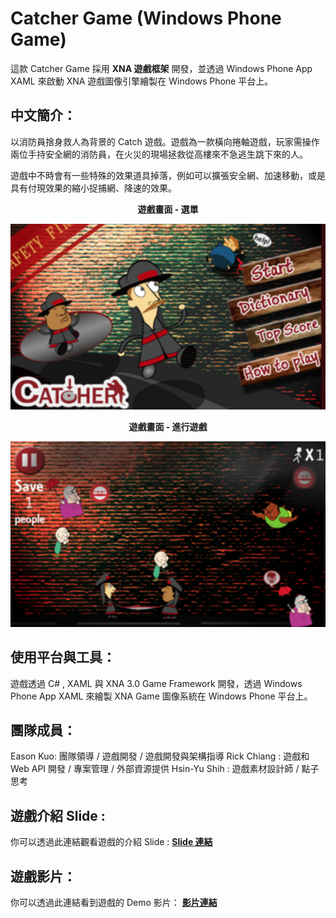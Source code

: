 # Catcher Game (Windows Phone Game)
這款 Catcher Game 採用 **XNA 遊戲框架** 開發，並透過 Windows Phone App XAML 來啟動 XNA 遊戲圖像引擎繪製在 Windows Phone 平台上。

## 中文簡介：
以消防員捨身救人為背景的 Catch 遊戲。遊戲為一款橫向捲軸遊戲，玩家需操作兩位手持安全網的消防員，在火災的現場拯救從高樓來不急逃生跳下來的人。

遊戲中不時會有一些特殊的效果道具掉落，例如可以擴張安全網、加速移動，或是具有付現效果的縮小捉捕網、降速的效果。

**<p align="center">遊戲畫面 - 選單</p>**
<p align="center">
  <img src="https://raw.githubusercontent.com/kokokuo/WP-Catcher-XNA-XAML/master/CatherGame%20-%20Sample%201.png">
</p>
 
**<p align="center">遊戲畫面 - 進行遊戲</p>**
<p align="center">
  <img src="https://raw.githubusercontent.com/kokokuo/WP-Catcher-XNA-XAML/master/CatherGame%20-%20Sample%203.png">
</p>

## 使用平台與工具：
遊戲透過 C# , XAML 與 XNA 3.0 Game Framework 開發，透過 Windows Phone App XAML 來繪製 XNA Game 圖像系統在 Windows Phone 平台上。


## 團隊成員：
Eason Kuo: 團隊領導 / 遊戲開發 / 遊戲開發與架構指導
Rick Chiang : 遊戲和 Web API 開發 / 專案管理 / 外部資源提供
Hsin-Yu Shih : 遊戲素材設計師 / 點子思考

## 遊戲介紹 Slide :
你可以透過此連結觀看遊戲的介紹 Slide : **[Slide 連結](../master/CcatcherGame%20Intro%20(Final%20ver4).pdf)**

## 遊戲影片：
你可以透過此連結看到遊戲的 Demo 影片： **[影片連結](https://www.youtube.com/watch?v=ouuagv4ibdc)**
